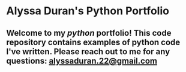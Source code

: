 # Alyssa Duran's Python Portfolio

## Welcome to my *python* portfolio! This code repository contains examples of python code I've written. Please reach out to me for any questions: alyssaduran.22@gmail.com
